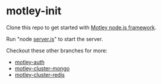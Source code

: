 # motley-init

Clone this repo to get started with [Motley node.js framework](https://s8f.org/motley.html).

Run "node [server.js](https://github.com/carlos8f/motley-init/blob/master/server.js)" to start the server.

Checkout these other branches for more:

- [motley-auth](https://github.com/carlos8f/motley-init/tree/motley-auth)
- [motley-cluster-mongo](https://github.com/carlos8f/motley-init/tree/motley-cluster-mongo)
- [motley-cluster-redis](https://github.com/carlos8f/motley-init/tree/motley-cluster-redis)

